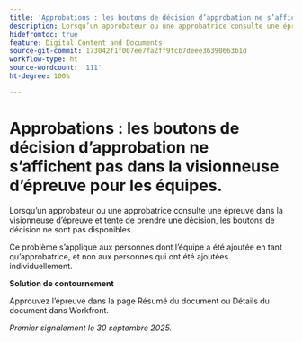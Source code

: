 ```yaml
---
title: 'Approbations : les boutons de décision d’approbation ne s’affichent pas dans la visionneuse d’épreuve pour les équipes.'
description: Lorsqu’un approbateur ou une approbatrice consulte une épreuve dans la visionneuse d’épreuve et tente de prendre une décision, les boutons de décision ne sont pas disponibles. Une solution de contournement est disponible.
hidefromtoc: true
feature: Digital Content and Documents
source-git-commit: 173042f1f007ee7fa2ff9fcb7deee36390663b1d
workflow-type: ht
source-wordcount: '111'
ht-degree: 100%

---
```



# Approbations : les boutons de décision d’approbation ne s’affichent pas dans la visionneuse d’épreuve pour les équipes.

Lorsqu’un approbateur ou une approbatrice consulte une épreuve dans la visionneuse d’épreuve et tente de prendre une décision, les boutons de décision ne sont pas disponibles.

Ce problème s’applique aux personnes dont l’équipe a été ajoutée en tant qu’approbatrice, et non aux personnes qui ont été ajoutées individuellement.

**Solution de contournement**

Approuvez l’épreuve dans la page Résumé du document ou Détails du document dans Workfront.

_Premier signalement le 30 septembre 2025._
